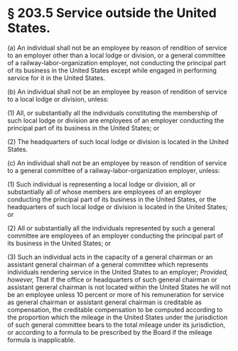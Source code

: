# § 203.5   Service outside the United States.

(a) An individual shall not be an employee by reason of rendition of service to an employer other than a local lodge or division, or a general committee of a railway-labor-organization employer, not conducting the principal part of its business in the United States except while engaged in performing service for it in the United States.


(b) An individual shall not be an employee by reason of rendition of service to a local lodge or division, unless:


(1) All, or substantially all the individuals constituting the membership of such local lodge or division are employees of an employer conducting the principal part of its business in the United States; or


(2) The headquarters of such local lodge or division is located in the United States.


(c) An individual shall not be an employee by reason of rendition of service to a general committee of a railway-labor-organization employer, unless:


(1) Such individual is representing a local lodge or division, all or substantially all of whose members are employees of an employer conducting the principal part of its business in the United States, or the headquarters of such local lodge or division is located in the United States; or


(2) All or substantially all the individuals represented by such a general committee are employees of an employer conducting the principal part of its business in the United States; or


(3) Such an individual acts in the capacity of a general chairman or an assistant general chairman of a general committee which represents individuals rendering service in the United States to an employer; *Provided, however,* That if the office or headquarters of such general chairman or assistant general chairman is not located within the United States he will not be an employee unless 10 percent or more of his remuneration for service as general chairman or assistant general chairman is creditable as compensation, the creditable compensation to be computed according to the proportion which the mileage in the United States under the jurisdiction of such general committee bears to the total mileage under its jurisdiction, or according to a formula to be prescribed by the Board if the mileage formula is inapplicable.




